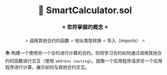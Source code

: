 <div align="center">

# 🚀 SmartCalculator.sol

### ⭐ 您将掌握的概念 ⭐

⭐ 调用其他合约的函数 ⭐ 地址类型转换 ⭐ 导入（imports） ⭐

</div>

📚 构建一个使用另一个合约进行计算的合约。你将学习合约如何通过调用其他合约的函数进行交互（使用 `address casting`）。就像一个应用程序请求另一个应用程序进行计算，展示如何与其他合约交互。
